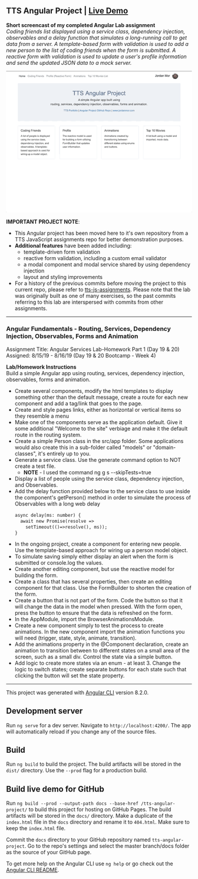 ## TTS Angular Project | [Live Demo](https://jordanmor.github.io/tts-angular-project/)

**Short screencast of my completed Angular Lab assignment**  
<em>Coding friends list displayed using a service class, dependency injection, observables and a delay function that simulates a long-running call to get data from a server. A template-based form with validation is used to add a new person to the list of coding friends when the form is submitted. A reactive form with validation is used to update a user's profile information and send the updated JSON data to a mock server.</em>  

![Angular Lab Screen Shot](angular-screencast.gif)

**IMPORTANT PROJECT NOTE**: 
- This Angular project has been moved here to it's own repository from a TTS JavaScript assignments repo for better demonstration purposes.
- **Additional features** have been added including: 
  - template-driven form validation
  - reactive form validation, including a custom email validator 
  - a modal component and modal service shared by using dependency injection
  - layout and styling improvements
- For a history of the previous commits before moving the project to this current repo, please refer to [tts-js-assignments](https://github.com/jordanmor/tts-js-assignments). Please note that the lab was originally built as one of many exercises, so the past commits referring to this lab are interspersed with commits from other assignments.

---

### Angular Fundamentals - Routing, Services, Dependency Injection, Observables, Forms and Animation

Assignment Title: Angular Services Lab-Homework Part 1 (Day 19 & 20)  
Assigned: 8/15/19 - 8/16/19 (Day 19 & 20 Bootcamp - Week 4) 

**Lab/Homework Instructions**   
Build a simple Angular app using routing, services, dependency injection, observables, forms and animation.   
- Create several components, modify the html templates to display something other than the default message, create a route for each new component and add a tag/link that goes to the page.
- Create and style pages links, either as horizontal or vertical items so they resemble a menu
- Make one of the components serve as the application default. Give it some additional "Welcome to the site" verbiage and make it the default route in the routing system.
- Create a simple Person class in the src/app folder. Some applications would also create this in a sub-folder called "models" or "domain-classes", it's entirely up to you.
- Generate a service class. Use the generate command option to NOT create a test file.
  - **NOTE** - I used the command ng g s --skipTests=true
- Display a list of people using the service class, dependency injection, and Observables.
- Add the delay function provided below to the service class to use inside the component's getPerson() method in order to simulate the process of Observables with a long web delay
  ```
  async delay(ms: number) {
    await new Promise(resolve => 
      setTimeout(()=>resolve(), ms));
  }
  ```
- In the ongoing project, create a component for entering new people. Use the template-based approach for wiring up a person model object.
- To simulate saving simply either display an alert when the form is submitted or console.log the values.
- Create another editing component, but use the reactive model for building the form.
- Create a class that has several properties, then create an editing component for that class. Use the FormBuilder to shorten the creation of the form.
- Create a button that is not part of the form. Code the button so that it will change the data in the model when pressed. With the form open, press the button to ensure that the data is refreshed on the form.
- In the AppModule, import the BrowserAnimationsModule.
- Create a new component simply to test the process to create animations. In the new component import the animation functions you will need (trigger, state, style, animate, transition).
- Add the animations property in the @Component declaration, create an animation to transition between to different states on a small area of the screen, such as a small div. Control the state via a simple button.
- Add logic to create more states via an enum - at least 3. Change the logic to switch states; create separate buttons for each state such that clicking the button will set the state property.  

---

This project was generated with [Angular CLI](https://github.com/angular/angular-cli) version 8.2.0.

## Development server

Run `ng serve` for a dev server. Navigate to `http://localhost:4200/`. The app will automatically reload if you change any of the source files.

## Build

Run `ng build` to build the project. The build artifacts will be stored in the `dist/` directory. Use the `--prod` flag for a production build.

## Build live demo for GitHub
Run `ng build --prod --output-path docs --base-href /tts-angular-project/` to build this project for hosting on GitHub Pages. The build artifacts will be stored in the `docs/` directory. Make a duplicate of the `index.html` file in the `docs` directory and rename it to `404.html`. Make sure to keep the `index.html` file.
  
Commit the `docs` directory to your GitHub repository named `tts-angular-project`. Go to the repo's settings and select the master branch/docs folder as the source of your GitHub page.

To get more help on the Angular CLI use `ng help` or go check out the [Angular CLI README](https://github.com/angular/angular-cli/blob/master/README.md).
